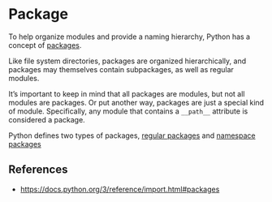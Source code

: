 # Package

To help organize modules and provide a naming hierarchy, Python has a concept of [packages](https://docs.python.org/3/glossary.html#term-package).

Like file system directories, packages are organized hierarchically, and packages may themselves contain subpackages, as well as regular modules.

It’s important to keep in mind that all packages are modules, but not all modules are packages. Or put another way, packages are just a special kind of module. Specifically, any module that contains a `__path__` attribute is considered a package.

Python defines two types of packages, [regular packages](regular-package.md) and [namespace packages](namespace-package.md)

## References

- https://docs.python.org/3/reference/import.html#packages
